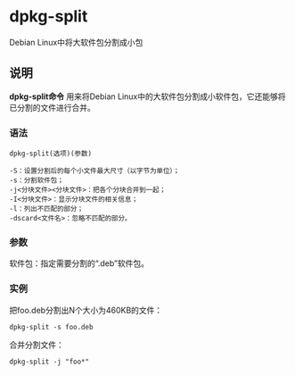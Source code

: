 dpkg-split
===

Debian Linux中将大软件包分割成小包

## 说明

**dpkg-split命令** 用来将Debian Linux中的大软件包分割成小软件包，它还能够将已分割的文件进行合并。

### 语法  

```
dpkg-split(选项)(参数)
```

  

```
-S：设置分割后的每个小文件最大尺寸（以字节为单位）；
-s：分割软件包；
-j<分块文件><分块文件>：把各个分块合并到一起；
-I<分块文件>：显示分块文件的相关信息；
-l：列出不匹配的部分；
-dscard<文件名>：忽略不匹配的部分。
```

### 参数  

软件包：指定需要分割的“.deb”软件包。

### 实例  

把foo.deb分割出N个大小为460KB的文件：

```
dpkg-split -s foo.deb
```

合并分割文件：

```
dpkg-split -j "foo*"
```


